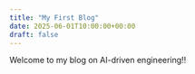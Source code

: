 ```yaml
---
title: "My First Blog"
date: 2025-06-01T10:00:00+00:00
draft: false
---
```


Welcome to my blog on AI-driven engineering!!
